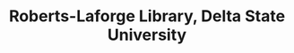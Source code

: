 ---
layout: repo
title: "Roberts-Laforge Library, Delta State University"
id: 23775
permalink: repos/23775/
---